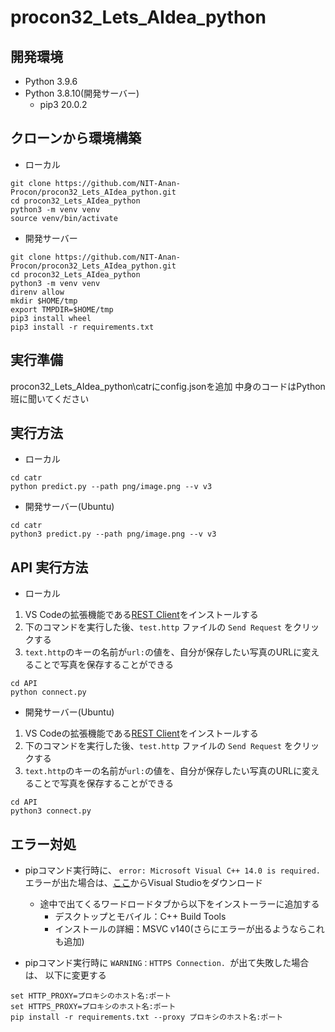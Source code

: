 # procon32_Lets_AIdea_python

## 開発環境
- Python 3.9.6
- Python 3.8.10(開発サーバー)
  - pip3 20.0.2
## クローンから環境構築

- ローカル

```
git clone https://github.com/NIT-Anan-Procon/procon32_Lets_AIdea_python.git
cd procon32_Lets_AIdea_python
python3 -m venv venv
source venv/bin/activate
```

- 開発サーバー

```
git clone https://github.com/NIT-Anan-Procon/procon32_Lets_AIdea_python.git
cd procon32_Lets_AIdea_python
python3 -m venv venv
direnv allow
mkdir $HOME/tmp
export TMPDIR=$HOME/tmp
pip3 install wheel
pip3 install -r requirements.txt
```

## 実行準備

procon32_Lets_AIdea_python\catrにconfig.jsonを追加
中身のコードはPython班に聞いてください

## 実行方法

- ローカル

```
cd catr
python predict.py --path png/image.png --v v3
```

- 開発サーバー(Ubuntu)

```
cd catr
python3 predict.py --path png/image.png --v v3
```

## API 実行方法

- ローカル

1. VS Codeの拡張機能である[REST Client](https://marketplace.visualstudio.com/items?itemName=humao.rest-client)をインストールする
1. 下のコマンドを実行した後、`test.http` ファイルの `Send Request` をクリックする
1. `text.http`のキーの名前が`url:`の値を、自分が保存したい写真のURLに変えることで写真を保存することができる
```
cd API
python connect.py
```

- 開発サーバー(Ubuntu)

1. VS Codeの拡張機能である[REST Client](https://marketplace.visualstudio.com/items?itemName=humao.rest-client)をインストールする
1. 下のコマンドを実行した後、`test.http` ファイルの `Send Request` をクリックする
1. `text.http`のキーの名前が`url:`の値を、自分が保存したい写真のURLに変えることで写真を保存することができる
```
cd API
python3 connect.py
```


## エラー対処  

- pipコマンド実行時に、 `error: Microsoft Visual C++ 14.0 is required.` エラーが出た場合は、[ここ](https://visualstudio.microsoft.com/ja/downloads/)からVisual Studioをダウンロード
  - 途中で出てくるワードロードタブから以下をインストーラーに追加する  
    - デスクトップとモバイル：C++ Build Tools  
    - インストールの詳細：MSVC v140(さらにエラーが出るようならこれも追加)  

- pipコマンド実行時に `WARNING：HTTPS Connection. `が出て失敗した場合は、 以下に変更する 
```
set HTTP_PROXY=プロキシのホスト名:ポート
set HTTPS_PROXY=プロキシのホスト名:ポート
pip install -r requirements.txt --proxy プロキシのホスト名:ポート
```
